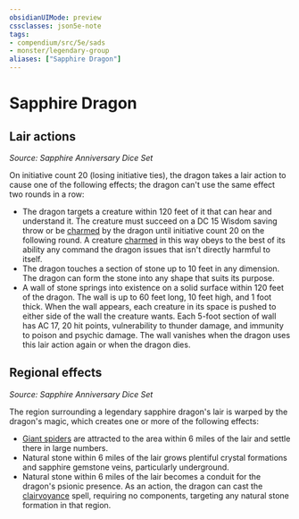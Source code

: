 ```yaml
---
obsidianUIMode: preview
cssclasses: json5e-note
tags:
- compendium/src/5e/sads
- monster/legendary-group
aliases: ["Sapphire Dragon"]
---
```

# Sapphire Dragon

## Lair actions
_Source: Sapphire Anniversary Dice Set_

On initiative count 20 (losing initiative ties), the dragon takes a lair action to cause one of the following effects; the dragon can't use the same effect two rounds in a row:

- The dragon targets a creature within 120 feet of it that can hear and understand it. The creature must succeed on a DC 15 Wisdom saving throw or be [charmed](/Systems/5e/rules/conditions.md#charmed) by the dragon until initiative count 20 on the following round. A creature [charmed](/Systems/5e/rules/conditions.md#charmed) in this way obeys to the best of its ability any command the dragon issues that isn't directly harmful to itself.  
- The dragon touches a section of stone up to 10 feet in any dimension. The dragon can form the stone into any shape that suits its purpose.  
- A wall of stone springs into existence on a solid surface within 120 feet of the dragon. The wall is up to 60 feet long, 10 feet high, and 1 foot thick. When the wall appears, each creature in its space is pushed to either side of the wall the creature wants. Each 5-foot section of wall has AC 17, 20 hit points, vulnerability to thunder damage, and immunity to poison and psychic damage. The wall vanishes when the dragon uses this lair action again or when the dragon dies.  

## Regional effects
_Source: Sapphire Anniversary Dice Set_

The region surrounding a legendary sapphire dragon's lair is warped by the dragon's magic, which creates one or more of the following effects:

- [Giant spiders](/Systems/5e/bestiary/beast/giant-spider.md) are attracted to the area within 6 miles of the lair and settle there in large numbers.  
- Natural stone within 6 miles of the lair grows plentiful crystal formations and sapphire gemstone veins, particularly underground.  
- Natural stone within 6 miles of the lair becomes a conduit for the dragon's psionic presence. As an action, the dragon can cast the [clairvoyance](/Systems/5e/spells/clairvoyance.md) spell, requiring no components, targeting any natural stone formation in that region.